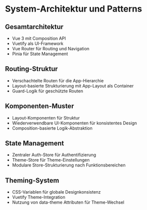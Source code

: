 # System-Architektur und Patterns

## Gesamtarchitektur
- Vue 3 mit Composition API
- Vuetify als UI-Framework
- Vue Router für Routing und Navigation
- Pinia für State Management

## Routing-Struktur
- Verschachtelte Routen für die App-Hierarchie
- Layout-basierte Strukturierung mit App-Layout als Container
- Guard-Logik für geschützte Routen

## Komponenten-Muster
- Layout-Komponenten für Struktur
- Wiederverwendbare UI-Komponenten für konsistentes Design
- Composition-basierte Logik-Abstraktion

## State Management
- Zentraler Auth-Store für Authentifizierung
- Theme-Store für Theme-Einstellungen
- Modulare Store-Strukturierung nach Funktionsbereichen

## Theming-System
- CSS-Variablen für globale Designkonsistenz
- Vuetify Theme-Integration
- Nutzung von data-theme Attributen für Theme-Wechsel
